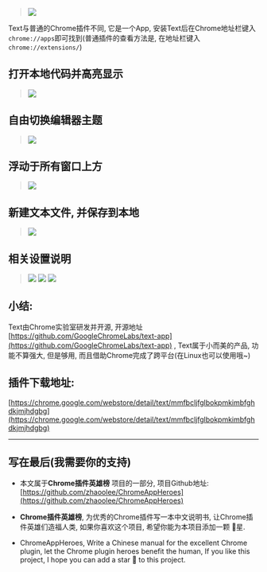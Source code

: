 > ![](https://v2fy.com/asset/027_text/2bd23b3bf7d54d20b1dcfd987a0afadb.png)

Text与普通的Chrome插件不同, 它是一个App, 安装Text后在Chrome地址栏键入`chrome://apps`即可找到(普通插件的查看方法是, 在地址栏键入`chrome://extensions/`)


## 打开本地代码并高亮显示
> ![](https://v2fy.com/asset/027_text/d92eb32983dd49f4bb731cf8e850f3eb.gif)

## 自由切换编辑器主题
> ![](https://v2fy.com/asset/027_text/6d54060e9a0b465f84dea8464428276a.gif)

## 浮动于所有窗口上方
> ![](https://v2fy.com/asset/027_text/73730c38b24b4a1c9beefd3cc6d15b78.gif)

## 新建文本文件, 并保存到本地
> ![](https://v2fy.com/asset/027_text/fd1945a85e514b429e7cb5987a3651f1.gif)

## 相关设置说明
> ![](https://v2fy.com/asset/027_text/66731af1a8674b88b10218d93ff6c2c5.gif)
> ![](https://v2fy.com/asset/027_text/365af99793e84ba4bb55a73628319fd5.png)
> ![](https://v2fy.com/asset/027_text/06120ad1cd8a4634b6eea8e801a6b6dc.png)



## 小结:
Text由Chrome实验室研发并开源, 开源地址[https://github.com/GoogleChromeLabs/text-app](https://github.com/GoogleChromeLabs/text-app)
, Text属于小而美的产品, 功能不算强大, 但是够用, 而且借助Chrome完成了跨平台(在Linux也可以使用哦~)


## 插件下载地址:
[https://chrome.google.com/webstore/detail/text/mmfbcljfglbokpmkimbfghdkjmjhdgbg](https://chrome.google.com/webstore/detail/text/mmfbcljfglbokpmkimbfghdkjmjhdgbg)

---
## 写在最后(我需要你的支持)
- 本文属于**Chrome插件英雄榜** 项目的一部分, 项目Github地址: [https://github.com/zhaoolee/ChromeAppHeroes](https://github.com/zhaoolee/ChromeAppHeroes)

- **Chrome插件英雄榜**, 为优秀的Chrome插件写一本中文说明书, 让Chrome插件英雄们造福人类, 如果你喜欢这个项目, 希望你能为本项目添加一颗 🌟星.

- ChromeAppHeroes, Write a Chinese manual for the excellent Chrome plugin, let the Chrome plugin heroes benefit the human, If you like this project, I hope you can add a star 🌟 to this project.
